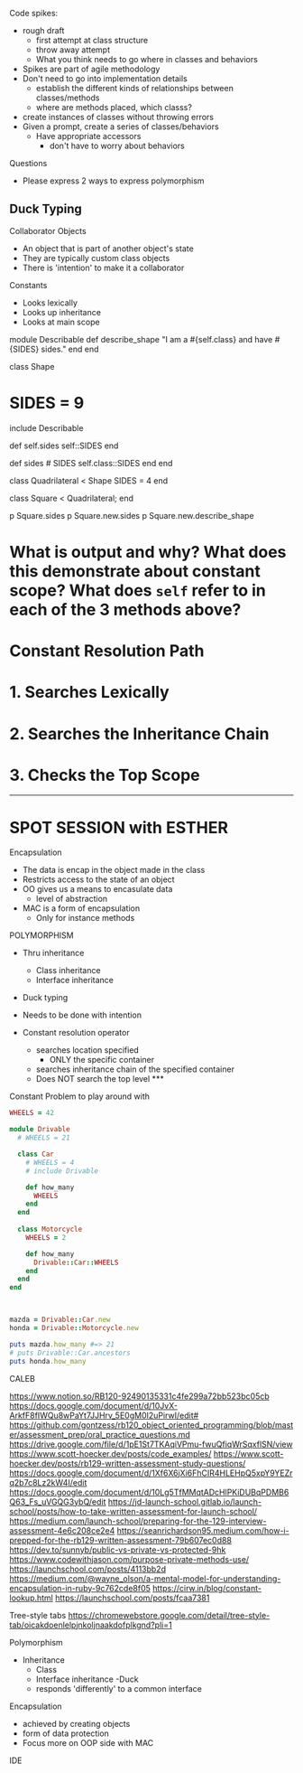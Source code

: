 Code spikes:
- rough draft
  - first attempt at class structure
  - throw away attempt
  - What you think needs to go where in classes and behaviors
- Spikes are part of agile methodology
- Don't need to go into implementation details
  - establish the different kinds of relationships between classes/methods
  - where are methods placed, which classs?
- create instances of classes without throwing errors
- Given a prompt, create a series of classes/behaviors
  - Have appropriate accessors
    - don't have to worry about behaviors

Questions
- Please express 2 ways to express polymorphism

Duck Typing
- 

Collaborator Objects
- An object that is part of another object's state
- They are typically custom class objects
- There is 'intention' to make it a collaborator

Constants
- Looks lexically
- Looks up inheritance
- Looks at main scope

module Describable
  def describe_shape
    "I am a #{self.class} and have #{SIDES} sides."
  end
end

class Shape
  # SIDES = 9
  include Describable

  def self.sides
    self::SIDES
  end
  
  def sides
    # SIDES
    self.class::SIDES
  end
end

class Quadrilateral < Shape
  SIDES = 4
end

class Square < Quadrilateral; end

p Square.sides 
p Square.new.sides 
p Square.new.describe_shape 


# What is output and why? What does this demonstrate about constant scope? What does `self` refer to in each of the 3 methods above? 

# Constant Resolution Path
  # 1. Searches Lexically
  # 2. Searches the Inheritance Chain
  # 3. Checks the Top Scope   

-------------------------

# SPOT SESSION with ESTHER

Encapsulation
- The data is encap in the object made in the class
- Restricts access to the state of an object
- OO gives us a means to encasulate data
  - level of abstraction
- MAC is a form of encapsulation
  - Only for instance methods

POLYMORPHISM
- Thru inheritance
  - Class inheritance
  - Interface inheritance
- Duck typing
- Needs to be done with intention

- Constant resolution operator
  - searches location specified
    - ONLY the specific container
  - searches inheritance chain of the specified container
  - Does NOT search the top level ***

Constant Problem to play around with

```ruby
WHEELS = 42

module Drivable
  # WHEELS = 21

  class Car
    # WHEELS = 4
    # include Drivable

    def how_many
      WHEELS
    end
  end
  
  class Motorcycle
    WHEELS = 2

    def how_many
      Drivable::Car::WHEELS
    end
  end
end



mazda = Drivable::Car.new
honda = Drivable::Motorcycle.new

puts mazda.how_many #=> 21
# puts Drivable::Car.ancestors
puts honda.how_many
```

CALEB

https://www.notion.so/RB120-92490135331c4fe299a72bb523bc05cb
https://docs.google.com/document/d/10JvX-ArkfF8fIWQu8wPaYt7JJHrv_5E0gM0I2uPirwI/edit#
https://github.com/gontzess/rb120_object_oriented_programming/blob/master/assessment_prep/oral_practice_questions.md
https://drive.google.com/file/d/1pE1St7TKAqiVPmu-fwuQfiqWrSqxflSN/view
https://www.scott-hoecker.dev/posts/code_examples/
https://www.scott-hoecker.dev/posts/rb129-written-assessment-study-questions/
https://docs.google.com/document/d/1Xf6X6jXi6FhCIR4HLEHpQ5xpY9YEZrq2b7c8Lz2kW4I/edit
https://docs.google.com/document/d/10Lg5TfMMqtADcHlPKiDUBqPDMB6Q63_Fs_uVGQG3ybQ/edit
https://jd-launch-school.gitlab.io/launch-school/posts/how-to-take-written-assessment-for-launch-school/
https://medium.com/launch-school/preparing-for-the-129-interview-assessment-4e6c208ce2e4
https://seanrichardson95.medium.com/how-i-prepped-for-the-rb129-written-assessment-79b607ec0d88
https://dev.to/sunnyb/public-vs-private-vs-protected-9hk
https://www.codewithjason.com/purpose-private-methods-use/
https://launchschool.com/posts/4113bb2d
https://medium.com/@wayne_olson/a-mental-model-for-understanding-encapsulation-in-ruby-9c762cde8f05
https://cirw.in/blog/constant-lookup.html
https://launchschool.com/posts/fcaa7381

Tree-style tabs
https://chromewebstore.google.com/detail/tree-style-tab/oicakdoenlelpjnkoljnaakdofplkgnd?pli=1

Polymorphism
- Inheritance
  - Class
  - Interface inheritance
-Duck
  - responds 'differently' to a common interface

Encapsulation
- achieved by creating objects
- form of data protection
- Focus more on OOP side with MAC

IDE